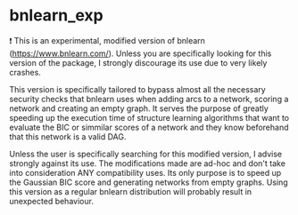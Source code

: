 # bnlearn_exp
:exclamation: This is an experimental, modified version of bnlearn (https://www.bnlearn.com/). Unless you are specifically looking for this version of the package, I strongly discourage its use due to very likely crashes.

This version is specifically tailored to bypass almost all the necessary security checks that bnlearn uses when adding arcs to a network, scoring a network and creating an empty graph. It serves the purpose of greatly speeding up the execution time of structure learning algorithms that want to evaluate the BIC or simmilar scores of a network and they know beforehand that this network is a valid DAG.

Unless the user is specifically searching for this modified version, I advise strongly against its use. The modifications made are ad-hoc and don't take into consideration ANY compatibility uses. Its only purpose is to speed up the Gaussian BIC score and generating networks from empty graphs. Using this version as a regular bnlearn distribution will probably result in unexpected behaviour.
